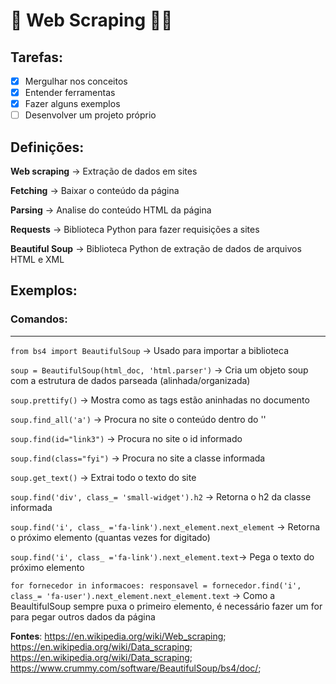 # :space_invader: Web Scraping :man_technologist:

## Tarefas:
- [x] Mergulhar nos conceitos 
- [x] Entender ferramentas
- [x] Fazer alguns exemplos
- [ ] Desenvolver um projeto próprio 

## **Definições:**

**Web scraping** -> Extração de dados em sites

**Fetching** -> Baixar o conteúdo da página

**Parsing** -> Analise do conteúdo HTML da página 

**Requests** -> Biblioteca Python para fazer requisições a sites

**Beautiful Soup** -> Biblioteca Python de extração de dados de arquivos HTML e XML

## **Exemplos:**

### **Comandos:**
***
 `from bs4 import BeautifulSoup` -> Usado para importar a biblioteca
 
`soup = BeautifulSoup(html_doc, 'html.parser')` -> Cria um objeto soup com a estrutura de dados parseada (alinhada/organizada)

`soup.prettify()` -> Mostra como as tags estão aninhadas no documento

`soup.find_all('a')` -> Procura no site o conteúdo dentro do ''

`soup.find(id="link3")` -> Procura no site o id informado

`soup.find(class="fyi")` -> Procura no site a classe informada

`soup.get_text()` -> Extrai todo o texto do site

`soup.find('div', class_= 'small-widget').h2` -> Retorna o h2 da classe informada

`soup.find('i', class_ ='fa-link').next_element.next_element` -> Retorna o próximo elemento (quantas vezes for digitado)

`soup.find('i', class_ ='fa-link').next_element.text`-> Pega o texto do próximo elemento

`for fornecedor in informacoes:
  responsavel = fornecedor.find('i', class_= 'fa-user').next_element.next_element.text` -> Como a BeaultifulSoup sempre puxa o primeiro elemento, é necessário fazer um for para pegar outros dados da página 


**Fontes**: https://en.wikipedia.org/wiki/Web_scraping; https://en.wikipedia.org/wiki/Data_scraping; https://en.wikipedia.org/wiki/Data_scraping; https://www.crummy.com/software/BeautifulSoup/bs4/doc/; 

